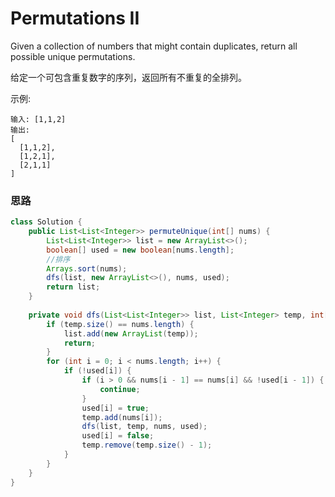 # Permutations II

Given a collection of numbers that might contain duplicates, return all possible unique permutations.

给定一个可包含重复数字的序列，返回所有不重复的全排列。

示例:

```
输入: [1,1,2]
输出:
[
  [1,1,2],
  [1,2,1],
  [2,1,1]
]
```

### 思路

```java
class Solution {
    public List<List<Integer>> permuteUnique(int[] nums) {
        List<List<Integer>> list = new ArrayList<>();
        boolean[] used = new boolean[nums.length];
        //排序
        Arrays.sort(nums);
        dfs(list, new ArrayList<>(), nums, used);
        return list;
    }
    
    private void dfs(List<List<Integer>> list, List<Integer> temp, int[] nums, boolean[] used) {
        if (temp.size() == nums.length) {
            list.add(new ArrayList(temp));
            return;
        }
        for (int i = 0; i < nums.length; i++) {
            if (!used[i]) {
                if (i > 0 && nums[i - 1] == nums[i] && !used[i - 1]) {
                    continue;
                }
                used[i] = true;
                temp.add(nums[i]);
                dfs(list, temp, nums, used);
                used[i] = false;
                temp.remove(temp.size() - 1);
            }
        }
    }
}
```